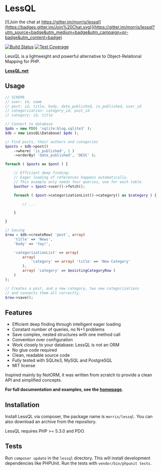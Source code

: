 # LessQL

[![Join the chat at https://gitter.im/morris/lessql](https://badges.gitter.im/Join%20Chat.svg)](https://gitter.im/morris/lessql?utm_source=badge&utm_medium=badge&utm_campaign=pr-badge&utm_content=badge)

[![Build Status](https://travis-ci.org/morris/lessql.svg?branch=master)](https://travis-ci.org/morris/lessql)
[![Test Coverage](https://codeclimate.com/github/morris/lessql/badges/coverage.svg)](https://codeclimate.com/github/morris/lessql/coverage)

LessQL is a lightweight and powerful alternative to Object-Relational Mapping for PHP.

__[LessQL.net](http://lessql.net)__

## Usage

```php
// SCHEMA
// user: id, name
// post: id, title, body, date_published, is_published, user_id
// categorization: category_id, post_id
// category: id, title

// Connect to database
$pdo = new PDO( 'sqlite:blog.sqlite3' );
$db = new LessQL\Database( $pdo );

// Find posts, their authors and categories
$posts = $db->post()
	->where( 'is_published', 1 )
	->orderBy( 'date_published', 'DESC' );

foreach ( $posts as $post ) {

	// Efficient deep finding:
	// Eager loading of references happens automatically.
	// This example only needs four queries, one for each table.
	$author = $post->user()->fetch();

	foreach ( $post->categorizationList()->category() as $category ) {

		// ...

	}

}

// Saving
$row = $db->createRow( 'post', array(
	'title' => 'News',
	'body' => 'Yay!',

	'categorizationList' => array(
		array(
			'category' => array( 'title' => 'New Category'
		),
		array( 'category' => $existingCategoryRow )
	)
);

// Creates a post, and a new category, two new categorizations
// and connects them all correctly.
$row->save();
```

## Features

- Efficient deep finding through intelligent eager loading
- Constant number of queries, no N+1 problems
- Save complex, nested structures with one method call
- Convention over configuration
- Work closely to your database: LessQL is not an ORM
- No glue code required
- Clean, readable source code
- Fully tested with SQLite3, MySQL and PostgreSQL
- MIT license

Inspired mainly by NotORM, it was written from scratch to provide a clean API and simplified concepts.

__For full documentation and examples, see the [homepage](http://lessql.net).__


## Installation

Install LessQL via composer, the package name is `morris/lessql`.
You can also download an archive from the repository.

LessQL requires PHP >= 5.3.0 and PDO.


## Tests

Run `composer update` in the `lessql` directory.
This will install development dependencies like PHPUnit.
Run the tests with `vendor/bin/phpunit tests`.
